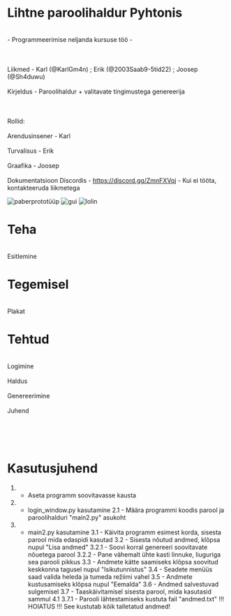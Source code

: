 # Lihtne paroolihaldur Pyhtonis
<br>- Programmeerimise neljanda kursuse töö -<br>
<br><br>
<br>Liikmed - Karl (@KarlGm4n) ; Erik (@2003Saab9-5tid22) ; Joosep (@Sh4duwu)<br>
<br>Kirjeldus - Paroolihaldur + valitavate tingimustega genereerija<br>
<br><br>
<br>Rollid:<br>
<br>Arendusinsener - Karl<br>
<br>Turvalisus - Erik<br>
<br>Graafika - Joosep<br>
<br>Dokumentatsioon Discordis - https://discord.gg/ZmnFXVqj - Kui ei tööta, kontakteeruda liikmetega<br>

![paberprototüüp](https://github.com/KarlGm4n/inprogress/assets/143991889/a2372b0c-81d0-4425-bdb7-949b1f3e72c2)
![gui](https://github.com/KarlGm4n/Password-Manager-v1.0/assets/143991529/65e3c6bd-f361-4f94-82f3-f066630a410d)
![lolin](https://github.com/KarlGm4n/Password-Manager-v1.0/assets/143991529/892071e5-2eda-467e-bed7-4635c1604b2e)

# Teha
<br>Esitlemine<br>
# Tegemisel
<br>Plakat<br>
# Tehtud
<br>Logimine<br>
<br>Haldus<br>
<br>Genereerimine<br>
<br>Juhend<br>
<br><br>
<br><br>
# Kasutusjuhend

1. - Aseta programm soovitavasse kausta

2. - login_window.py kasutamine
  2.1 - Määra programmi koodis parool ja paroolihalduri "main2.py" asukoht

3. - main2.py kasutamine
  3.1 - Käivita programm esimest korda, sisesta parool mida edaspidi kasutad
  3.2 - Sisesta nõutud andmed, klõpsa nupul "Lisa andmed"
    3.2.1 - Soovi korral genereeri soovitavate nõuetega parool
    3.2.2 - Pane vähemalt ühte kasti linnuke, liuguriga sea parooli pikkus
  3.3 - Andmete kätte saamiseks klõpsa soovitud keskkonna tagusel nupul "Isikutunnistus"
  3.4 - Seadete menüüs saad valida heleda ja tumeda režiimi vahel
  3.5 - Andmete kustusamiseks klõpsa nupul "Eemalda"
  3.6 - Andmed salvestuvad sulgemisel
  3.7 - Taaskäivitamisel sisesta parool, mida kasutasid sammul 4.1
    3.7.1 - Parooli lähtestamiseks kustuta fail "andmed.txt"   !!! HOIATUS !!! See kustutab kõik talletatud andmed!
